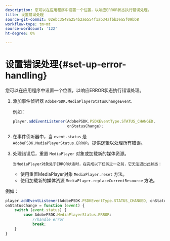 ```yaml
---
description: 您可以在应用程序中设置一个位置，以响应ERROR状态执行错误处理。
title: 设置错误处理
source-git-commit: 02ebc3548a254b2a6554f1ab34afbb3ea5f09bb8
workflow-type: tm+mt
source-wordcount: '122'
ht-degree: 0%

---
```


# 设置错误处理{#set-up-error-handling}

您可以在应用程序中设置一个位置，以响应ERROR状态执行错误处理。

1. 添加事件侦听器 `AdobePSDK.MediaPlayerStatusChangeEvent`.

   例如：

   ```js
   player.addEventListener(AdobePSDK.PSDKEventType.STATUS_CHANGED, 
                           onStatusChange);
   ```

1. 在事件侦听器中，当 `event.status` 是 `AdobePSDK.MediaPlayerStatus.ERROR`，提供逻辑以处理所有错误。
1. 处理错误后，重置 `MediaPlayer` 对象或加载新的媒体资源。

       当MediaPlayer对象处于ERROR状态时，在完成以下任务之一之前，它无法退出此状态：
   
   * 使用重置MediaPlayer对象 `MediaPlayer.reset` 方法。
   * 使用加载新的媒体资源 `MediaPlayer.replaceCurrentResource` 方法。

<!--<a id="example_342CA5A8CD7C45BD88233C5BDBB17220"></a>-->

例如：

```js
player.addEventListener(AdobePSDK.PSDKEventType.STATUS_CHANGED, onStatusChange); 
onStatusChange = function (event) { 
    switch (event.status) { 
        case AdobePSDK.MediaPlayerStatus.ERROR: 
            //handle error 
            break; 
    } 
} 
```

